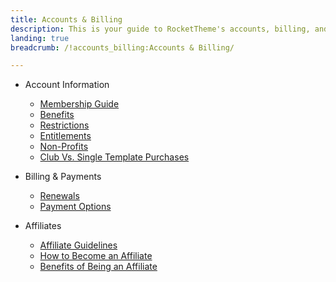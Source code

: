 ```yaml
---
title: Accounts & Billing
description: This is your guide to RocketTheme's accounts, billing, and affiliate policies.
landing: true
breadcrumb: /!accounts_billing:Accounts & Billing/

---
```


* Account Information

	- [Membership Guide](membership.md)
	- [Benefits](membership.md#membership-benefits)
	- [Restrictions](membership.md#membership-restrictions)
	- [Entitlements](membership.md#entitlements)
	- [Non-Profits](membership.md#non-profits)
	- [Club Vs. Single Template Purchases](comparisons.md)

<!-- -->

* Billing & Payments

	- [Renewals](payments.md#are-subscriptions-automatically-renewed?)
	- [Payment Options](payments.md#what-payment-options-are-available?)

<!-- -->

* Affiliates

	- [Affiliate Guidelines](affiliates.md#affiliate-guidelines)
	- [How to Become an Affiliate](affiliates.md#how-to-become-an-affiliate)
	- [Benefits of Being an Affiliate](affiliates.md#benefits-of-being-an-affiliate)